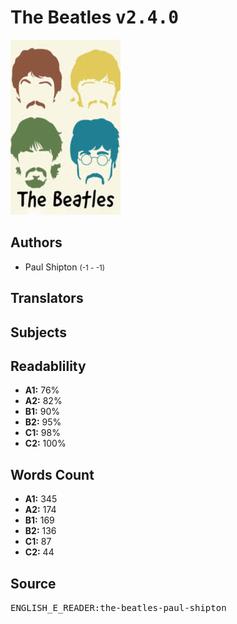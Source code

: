 # The Beatles <kbd>v2.4.0</kbd>

![](./cover.medium.jpg "")

## Authors


 - Paul Shipton <small>(-1 - -1)</small>

## Translators



## Subjects



## Readablility


 - **A1:** 76%
 - **A2:** 82%
 - **B1:** 90%
 - **B2:** 95%
 - **C1:** 98%
 - **C2:** 100%

## Words Count


 - **A1:** 345
 - **A2:** 174
 - **B1:** 169
 - **B2:** 136
 - **C1:** 87
 - **C2:** 44

## Source


<kbd>ENGLISH_E_READER:the-beatles-paul-shipton</kbd>
